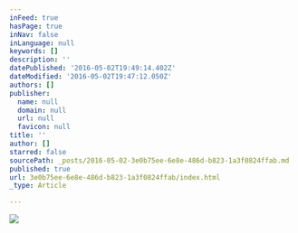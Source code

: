 ```yaml
---
inFeed: true
hasPage: true
inNav: false
inLanguage: null
keywords: []
description: ''
datePublished: '2016-05-02T19:49:14.402Z'
dateModified: '2016-05-02T19:47:12.050Z'
authors: []
publisher:
  name: null
  domain: null
  url: null
  favicon: null
title: ''
author: []
starred: false
sourcePath: _posts/2016-05-02-3e0b75ee-6e8e-486d-b823-1a3f0824ffab.md
published: true
url: 3e0b75ee-6e8e-486d-b823-1a3f0824ffab/index.html
_type: Article

---
```

![](https://the-grid-user-content.s3-us-west-2.amazonaws.com/0dbcbc3e-31a4-4372-8d1e-7151335fdfb3.jpg)